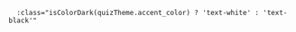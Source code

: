    <!-- to check if the background color is dark or light and change the text color  -->

      :class="isColorDark(quizTheme.accent_color) ? 'text-white' : 'text-black'"
